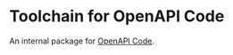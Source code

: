 # Toolchain for OpenAPI Code

An internal package for [OpenAPI Code](https://github.com/KoharaKazuya/openapi-code).
